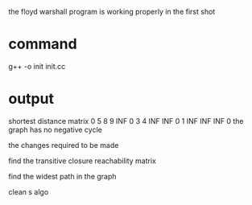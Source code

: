 the floyd warshall program is working properly in the first shot 

command 
=======
g++ -o init init.cc


output
========

shortest distance matrix 
      0      5      8      9
    INF      0      3      4
    INF    INF      0      1
    INF    INF    INF      0
the graph has no negative cycle 


the changes required to be made 

find the transitive closure reachability matrix

find the widest path in the graph

clean s algo 
